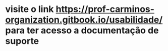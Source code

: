 # visite o link https://prof-carminos-organization.gitbook.io/usabilidade/ para ter acesso a documentação de suporte 

